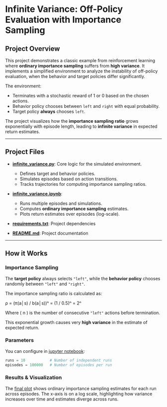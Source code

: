 # Infinite Variance: Off-Policy Evaluation with Importance Sampling

## Project Overview  
This project demonstrates a classic example from reinforcement learning where 
**ordinary importance sampling** suffers from **high variance**. 
It implements a simplified environment to analyze the instability of off-policy evaluation, 
when the behavior and target policies differ significantly.

The environment:
- Terminates with a stochastic reward of 1 or 0 based on the chosen actions.
- Behavior policy chooses between `left` and `right` with equal probability.
- Target policy **always** chooses `left`.

The project visualizes how the **importance sampling ratio** grows exponentially with episode length, 
leading to **infinite variance** in expected return estimates.

---

## Project Files

- **[infinite_variance.py](src/infinite_variance.py)**: Core logic for the simulated environment.
  - Defines target and behavior policies.
  - Simulates episodes based on action transitions.
  - Tracks trajectories for computing importance sampling ratios.

- **[infinite_variance.ipynb](notebooks/infinite_variance.ipynb)**:
  - Runs multiple episodes and simulations.
  - Computes **ordinary importance sampling** estimates.
  - Plots return estimates over episodes (log-scale).

- **[requirements.txt](requirements.txt)**: Project dependencies

- **[README.md](README.md)**: Project documentation

---

## How it Works

### Importance Sampling

The **target policy** always selects `"left"`, while the **behavior policy** chooses randomly between `"left"` and `"right"`.

The importance sampling ratio is calculated as:

ρ = (π(a│s) / b(a│s))ⁿ = (1 / 0.5)ⁿ = 2ⁿ

Where \( n \) is the number of consecutive `"left"` actions before termination.

This exponential growth causes very **high variance** in the estimate of expected return.

### Parameters

You can configure in [jupyter notebook](notebooks/infinite_variance.ipynb):
```python
runs = 10           # Number of independent runs
episodes = 100000   # Number of episodes per run
```

### Results & Visualization
The [final plot](generated_images/figure_5_4.png) shows ordinary importance sampling estimates for each run across episodes.
The x-axis is on a log scale, highlighting how variance increases over time and estimates diverge across runs.

